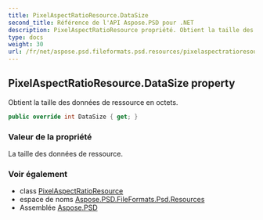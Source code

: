 ```yaml
---
title: PixelAspectRatioResource.DataSize
second_title: Référence de l'API Aspose.PSD pour .NET
description: PixelAspectRatioResource propriété. Obtient la taille des données de ressource en octets.
type: docs
weight: 30
url: /fr/net/aspose.psd.fileformats.psd.resources/pixelaspectratioresource/datasize/
---
```

## PixelAspectRatioResource.DataSize property

Obtient la taille des données de ressource en octets.

```csharp
public override int DataSize { get; }
```

### Valeur de la propriété

La taille des données de ressource.

### Voir également

* class [PixelAspectRatioResource](../)
* espace de noms [Aspose.PSD.FileFormats.Psd.Resources](../../pixelaspectratioresource/)
* Assemblée [Aspose.PSD](../../../)


